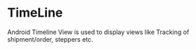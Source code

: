# TimeLine
Android Timeline View is used to display views like Tracking of shipment/order, steppers etc.
